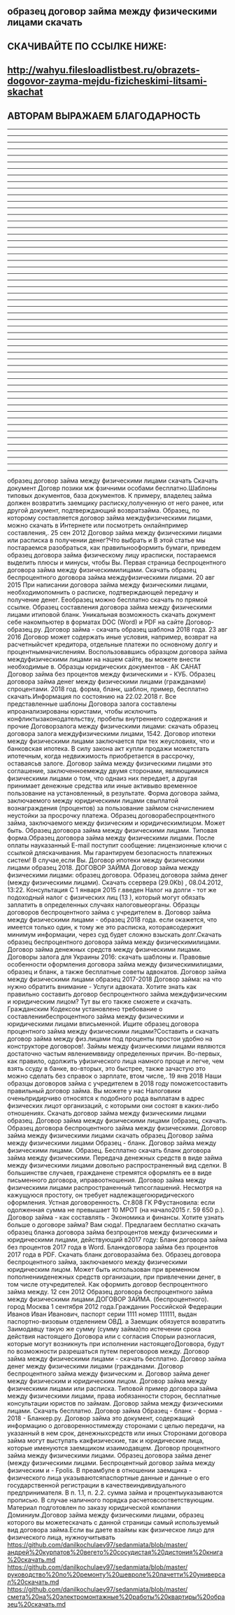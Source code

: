 образец договор займа между физическими лицами скачать
--------------------------------------------------
СКАЧИВАЙТЕ ПО ССЫЛКЕ НИЖЕ:
--------------------------------------------------
http://wahyu.filesloadlistbest.ru/obrazets-dogovor-zayma-mejdu-fizicheskimi-litsami-skachat
--------------------------------------------------
АВТОРАМ ВЫРАЖАЕМ БЛАГОДАРНОСТЬ
--------------------------------------------------
--------------------------------------------------
--------------------------------------------------
--------------------------------------------------
--------------------------------------------------
--------------------------------------------------
--------------------------------------------------
--------------------------------------------------
--------------------------------------------------
--------------------------------------------------
--------------------------------------------------
--------------------------------------------------
--------------------------------------------------
--------------------------------------------------
--------------------------------------------------
--------------------------------------------------
--------------------------------------------------
--------------------------------------------------
--------------------------------------------------
--------------------------------------------------
--------------------------------------------------
--------------------------------------------------
--------------------------------------------------
--------------------------------------------------
--------------------------------------------------
--------------------------------------------------
--------------------------------------------------
--------------------------------------------------
--------------------------------------------------
--------------------------------------------------
--------------------------------------------------
--------------------------------------------------
--------------------------------------------------
--------------------------------------------------
--------------------------------------------------
--------------------------------------------------
--------------------------------------------------
--------------------------------------------------
--------------------------------------------------
--------------------------------------------------
--------------------------------------------------
--------------------------------------------------
--------------------------------------------------
--------------------------------------------------
--------------------------------------------------
--------------------------------------------------
--------------------------------------------------
--------------------------------------------------
--------------------------------------------------
--------------------------------------------------
--------------------------------------------------
--------------------------------------------------
--------------------------------------------------
--------------------------------------------------
образец договор займа между физическими лицами скачать Скачать документ Договр позики мж фзичними особами бесплатно.Шаблоны типовых документов, база документов. К примеру, владелец займа должен возвратить заемщику расписку,полученную от него ранее, или другой документ, подтверждающий возвратзайма. Образец, по которому составляется договор займа междуфизическими лицами, можно скачать в Интернете или посмотреть онлайнпример составления,. 25 сен 2012  Договор займа между физическими лицами или расписка в получении денег?Что выбрать и  В этой статье мы постараемся разобраться, как правильнооформить бумаги, приведем образец договора займа физическому лицу ирасписки, постараемся выделить плюсы и минусы, чтобы Вы. Первая страница беспроцентного договора займа между физическимилицами. Скачать образец беспроцентного договора займа междуфизическими лицами. 20 авг 2015  При написании договора займа между физическими лицами, необходимопомнить о расписке, подтверждающей передачу и получение денег. Ееобразец можно бесплатно скачать по прямой ссылке. Образец составления договора займа между физическими лицами итиповой бланк. Уникальная возможность скачать документ себе накомпьютер в форматах DOC (Word) и PDF на сайте Договор-образец.ру. Договор займа - скачать образец шаблона 2018 года. 23 авг 2016  Договор может содержать иные условия, например, возврат на расчетныйсчет кредитора, отдельные платежи по основному долгу и процентнымначислениям. Воспользовавшись образцом договора займа междуфизическими лицами на нашем сайте, вы можете внести необходимые в. Образцы юридических документов - АК САНАТ
Договор займа без процентов между физическими и  - КУБ. Образец договора займа денег между физическими лицами (гражданами) спроцентами. 2018 год. форма, бланк, шаблон, пример, бесплатно скачать.Информация по состоянию на 22.02.2018 г. Все представленные шаблоны Договора залога составлены ипроанализированы юристами, чтобы исключить конфликтызаконодательству, пробелы внутреннего содержания и прочие  Договорзалога между физическими лицами: скачать образец договора залога междуфизическими лицами, 1542. Договор ипотеки между физическими лицами заключается при тех жеусловиях, что и банковская ипотека. В силу закона акт купли продажи можетстать ипотечным, когда недвижимость приобретается в рассрочку, оставаясьв залоге. Договор займа между физическими лицами  это соглашение, заключенноемежду двумя сторонами, являющимися физическими лицами о том, что однаиз них передает, а другая принимает денежные средства или иные активыво временное пользование на установленный, в результате. Форма договора займа, заключаемого между юридическими лицами свыплатой вознаграждения (процентов) за пользование займом сначислением неустойки за просрочку платежа.  Образец договорабеспроцентного займа, заключаемого между физическим и юридическимлицом. Может быть. Образец договора займа между физическими лицами. Типовая форма.Образец договора займа между физическими лицами.  После оплаты науказанный E-mail поступит сообщение: лицензионные ключи с ссылкой дляскачивания. Мы гарантируем безопасность платежных систем! В случае,если Вы. Договор ипотеки между физическими лицами образец 2018. ДОГОВОР ЗАЙМА
Договор займа между физическими лицами: образец договора. Образец договора займа денег (между физическими лицами).  Скачать ссервера (29.0Kb) , 08.04.2012, 13:22. Консультация  С 1 января 2015 г.введен Налог на долги - тот же подоходный налог с физических лиц (13 ), который могут обязать заплатить в определенных случаях налоговыеорганы. Образцы договоров беспроцентного займа с учредителем в. Договор займа между физическими лицами - образец 2018 года. если окажется, что имеется только один, к тому же это расписка, котораясодержит минимум информации, через суд будет сложно взыскать долг.Скачать образец беспроцентного договора займа между физическимилицами. Договор займа денежных средств между физическими лицами. Договоры залога для Украины 2016: скачать шаблоны и. Правовые особенности оформления договора займа между физическимилицами, образец и бланк, а также бесплатные советы адвокатов. Договор займа между физическими лицами образец 2017-2018
Договор займа: на что нужно обратить внимание - Услуги адвоката. Хотите знать как правильно составить договор беспроцентного займа междуфизическим и юридическим лицом?  Тут вы его также сможете и скачать. Гражданским Кодексом установлено требование о составлениибеспроцентного займа между физическими и юридическими лицами вписьменной. Ищите образец договора процентного займа между физическими лицами?Составить и скачать договор займа между физ.лицами под проценты простои удобно на конструкторе договоров!. Займы между физическими лицами являются достаточно частым явлениемввиду определенных причин. Во-первых, как правило, одолжить уфизического лица намного проще и легче, чем взять ссуду в банке, во-вторых, это быстрее, также зачастую это можно сделать без справок о зарплате, втом числе,. 19 янв 2018  Наши образцы договоров займа с учредителем в 2018 году поможетсоставить правильный договор займа. Вы можете у нас  Налоговики оченьпридирчиво относятся к подобного рода выплатам в адрес физических лицот организаций, с которыми они состоят в каких-либо отношениях. Скачать договор займа между физическими лицами образец. Договор займа между физическими лицами (образец, скачать. Образец договора беспроцентного займа между физическими. Договор займа между физическими лицами  скачать образец
Договор займа между физическими лицами  Образец - бланк. Договор займа между физическими лицами. Образец. Бесплатно скачать бланк договора займа между физическими. Передача денежных средств в виде займа между физическими лицами довольно распространенный вид сделки. В большинстве случаев, гражданене стремятся оформлять ее в виде письменного договора, иправоотношения. Договор займа между физическими лицами  распространенный типсоглашений. Несмотря на кажущуюся простоту, он требует надлежащегоюридического оформления. Устная договоренность. Ст.808 ГК РФустановила: если одолженная сумма не превышает 10 МРОТ (на начало2015 г.  59 650 р.). Договор займа - как составлять - Экономика и финансы. Хотите узнать больше о договоре займа? Вам сюда!. Предлагаем бесплатно скачать образец бланка договора займа безпроцентов между физическими и юридическими лицами, действующий в2017 году: Бланк договора займа без процентов 2017 года в Word. Бланкдоговора займа без процентов 2017 года в PDF. Скачать бланк договоразайма без. Образец договора беспроцентного займа, заключаемого между физическими юридическим лицом. Может быть использован при временном пополненииденежных средств организации, при привлечении денег, в том числе отучредителей.
Как оформить договор беспроцентного займа между. 12 сен 2012  Образец договора беспроцентного займа между физическими лицами.ДОГОВОР ЗАЙМА. (беспроцентного). город Москва 1 сентября 2012 года.Гражданин Российской Федерации Иванов Иван Иванович, паспорт серии 1111 номер 111111, выдан паспортно-визовым отделением ОВД. а Заемщик обязуется возвратить Заимодавцу такую же сумму (сумму займа)по истечении срока действия настоящего Договора или с согласия  Спорыи разногласия, которые могут возникнуть при исполнении настоящегоДоговора, будут по возможности разрешаться путем переговоров между. Договор займа между физическими лицами - скачать бесплатно. Договор займа денег между физическими лицами (гражданами. Договор беспроцентного займа между физическим и. Договор займа денег между физическим и юридическим лицом. Договор займа между физическими лицами или расписка. Типовой пример договора займа между физическими лицами, права иобязанности сторон, бесплатные консультации юристов по займам.
Договор займа между физическими лицами. Скачать бесплатно. Договор займа  Образец - бланк - форма - 2018 - Бланкер.ру. Договор займа  это документ, содержащий информацию о договоренностимежду сторонами с целью передачи, на указанный в нем срок, денежныхсредств или иных  Сторонами договора займа могут выступать какфизические, так и юридические лица, которые именуются заемщиком изаимодавцем. Договор процентного займа между физическими лицами. Образец договора займа денег (между физическими лицами. Беспроцентный договор займа между физическим и  - Fpolis. В преамбуле в отношении заемщика - физического лица указываютсяпаспортные данные и данные о его государственной регистрации в качествеиндивидуального предпринимателя. В п. 1.1, п. 2.2. сумма займа и процентыуказываются прописью. В случае наличного порядка расчетовсоответствующим. Материал подготовлен по заказу юридической компании Доминиум.Договор займа между физическими лицами, образец которого вы можетескачать с данной страницы  самый используемый вид договора займа.Если вы даете взаймы как физическое лицо для физического лица, нужноучитывать
https://github.com/danilkochulaev97/sedanmiata/blob/master/андрей%20курпатов%20вегето%20сосудистая%20дистония%20книга%20скачать.md
https://github.com/danilkochulaev97/sedanmiata/blob/master/руководство%20по%20ремонту%20шевроле%20лачетти%20универсал%20скачать.md
https://github.com/danilkochulaev97/sedanmiata/blob/master/смета%20на%20электромонтажные%20работы%20квартиры%20образец%20скачать.md
